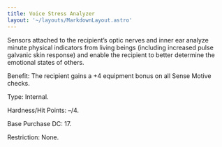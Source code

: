 ```yaml
---
title: Voice Stress Analyzer
layout: '~/layouts/MarkdownLayout.astro'
---
```

Sensors attached to the recipient’s optic nerves and inner ear analyze minute
physical indicators from living beings (including increased pulse galvanic
skin response) and enable the recipient to better determine the emotional
states of others.

Benefit: The recipient gains a +4 equipment bonus on all Sense Motive checks.

Type: Internal.

Hardness/Hit Points: –/4.

Base Purchase DC: 17.

Restriction: None.

